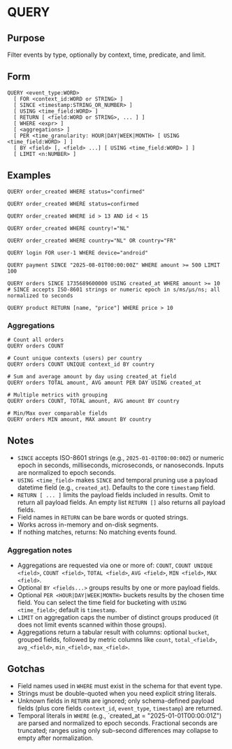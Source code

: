 # QUERY

## Purpose

Filter events by type, optionally by context, time, predicate, and limit.

## Form

```sneldb
QUERY <event_type:WORD>
  [ FOR <context_id:WORD or STRING> ]
  [ SINCE <timestamp:STRING_OR_NUMBER> ]
  [ USING <time_field:WORD> ]
  [ RETURN [ <field:WORD or STRING>, ... ] ]
  [ WHERE <expr> ]
  [ <aggregations> ]
  [ PER <time_granularity: HOUR|DAY|WEEK|MONTH> [ USING <time_field:WORD> ] ]
  [ BY <field> [, <field> ...] [ USING <time_field:WORD> ] ]
  [ LIMIT <n:NUMBER> ]
```

## Examples

```sneldb
QUERY order_created WHERE status="confirmed"
```

```sneldb
QUERY order_created WHERE status=confirmed
```

```sneldb
QUERY order_created WHERE id > 13 AND id < 15
```

```sneldb
QUERY order_created WHERE country!="NL"
```

```sneldb
QUERY order_created WHERE country="NL" OR country="FR"
```

```sneldb
QUERY login FOR user-1 WHERE device="android"
```

```sneldb
QUERY payment SINCE "2025-08-01T00:00:00Z" WHERE amount >= 500 LIMIT 100
```

```sneldb
QUERY orders SINCE 1735689600000 USING created_at WHERE amount >= 10
# SINCE accepts ISO-8601 strings or numeric epoch in s/ms/µs/ns; all normalized to seconds
```

```sneldb
QUERY product RETURN [name, "price"] WHERE price > 10
```

### Aggregations

```sneldb
# Count all orders
QUERY orders COUNT

# Count unique contexts (users) per country
QUERY orders COUNT UNIQUE context_id BY country

# Sum and average amount by day using created_at field
QUERY orders TOTAL amount, AVG amount PER DAY USING created_at

# Multiple metrics with grouping
QUERY orders COUNT, TOTAL amount, AVG amount BY country

# Min/Max over comparable fields
QUERY orders MIN amount, MAX amount BY country
```

## Notes

- `SINCE` accepts ISO-8601 strings (e.g., `2025-01-01T00:00:00Z`) or numeric epoch in seconds, milliseconds, microseconds, or nanoseconds. Inputs are normalized to epoch seconds.
- `USING <time_field>` makes `SINCE` and temporal pruning use a payload datetime field (e.g., `created_at`). Defaults to the core `timestamp` field.
- `RETURN [ ... ]` limits the payload fields included in results. Omit to return all payload fields. An empty list `RETURN []` also returns all payload fields.
- Field names in `RETURN` can be bare words or quoted strings.
- Works across in-memory and on-disk segments.
- If nothing matches, returns: No matching events found.

### Aggregation notes

- Aggregations are requested via one or more of: `COUNT`, `COUNT UNIQUE <field>`, `COUNT <field>`, `TOTAL <field>`, `AVG <field>`, `MIN <field>`, `MAX <field>`.
- Optional `BY <fields...>` groups results by one or more payload fields.
- Optional `PER <HOUR|DAY|WEEK|MONTH>` buckets results by the chosen time field. You can select the time field for bucketing with `USING <time_field>`; default is `timestamp`.
- `LIMIT` on aggregation caps the number of distinct groups produced (it does not limit events scanned within those groups).
- Aggregations return a tabular result with columns: optional `bucket`, grouped fields, followed by metric columns like `count`, `total_<field>`, `avg_<field>`, `min_<field>`, `max_<field>`.

## Gotchas

- Field names used in `WHERE` must exist in the schema for that event type.
- Strings must be double-quoted when you need explicit string literals.
- Unknown fields in `RETURN` are ignored; only schema-defined payload fields (plus core fields `context_id`, `event_type`, `timestamp`) are returned.
- Temporal literals in `WHERE` (e.g., `created_at = "2025-01-01T00:00:01Z") are parsed and normalized to epoch seconds. Fractional seconds are truncated; ranges using only sub-second differences may collapse to empty after normalization.

